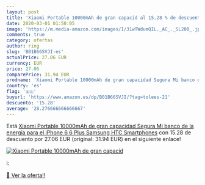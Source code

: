 ```yaml
---
layout: post
title: 'Xiaomi Portable 10000mAh de gran capacid al 15.28 % de descuento'
date: 2020-03-01 01:50:05
image: 'https://m.media-amazon.com/images/I/31wTWdumQIL._AC_._SL200_.jpg'
comments: true
category: ofertas
author: ring
slug: 'B01B66SVJI-es'
actualPrice: 27.06 EUR
currency: EUR
price: 27.06
comparePrice: 31.94 EUR
prodname: 'Xiaomi Portable 10000mAh de gran capacidad Segura Mi banco de la energía para el iPhone 6 6 Plus Samsung HTC Smartphones'
country: 'es'
flag: '🇪🇸'
buyurl: 'https://www.amazon.es/dp/B01B66SVJI/?tag=tolees-21'
descuento: '15.28'
average: '28.276666666666667'
---
```


Está [Xiaomi Portable 10000mAh de gran capacidad Segura Mi banco de la energía para el iPhone 6 6 Plus Samsung HTC Smartphones](https://www.amazon.es/dp/B01B66SVJI/?tag=tolees-21) con 15.28 de descuento por 27.06 EUR (original: 31.94 EUR) en el siguiente enlace!

[![Xiaomi Portable 10000mAh de gran capacid](https://m.media-amazon.com/images/I/31wTWdumQIL._AC_._SL200_.jpg)](https://www.amazon.es/dp/B01B66SVJI/?tag=tolees-21)

ℹ️:


[🛒 Ver la oferta!!](https://www.amazon.es/dp/B01B66SVJI/?tag=tolees-21)
